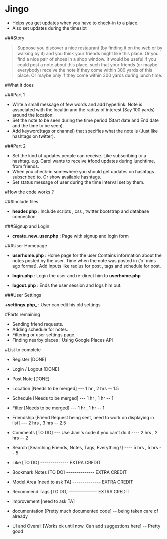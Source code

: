 # Jingo

+ Helps you get updates when you have to check-in to a place. 
+ Also set updates during the timeslot


###Story

> Suppose you discover a nice restaurant (by ﬁnding it on the web or by walking by it) and you think your friends might like this place. Or you ﬁnd a nice pair of shoes in a shop window. It would be useful if you could post a note about this place, such that your friends (or maybe everybody) receive the note if they come within 300 yards of this place. Or maybe only if they come within 300 yards during lunch time.

#What it does


###Part 1

+ Write a small message of few words and add hyperlink.
 Note is associated with the localtin and the radius of interest (Say 100 yards) around the location.
+ Set the note to be seen during the time period (Start date and End date and the time to be seen).
+ Add keyword(tags or channel) that specifies what the note is (Just like hashtags on twitter).


###Part 2
+ Set the kind of updates people can receive. Like subscribing to a hashtag.
  e.g. Carol wants to receive #food updates during lunchtime, from friends.
+ When you check-in somewhere you should get updates on hashtags subscribed to. Or show available hashtags.
+ Set status message of user during the time interval set by them.


#How the code works ?

###Include files

+ __header.php__ : Include scripts , css , twitter bootstrap and database connection.

###Signup and Login

+ __create_new_user.php__ : Page with signup and login form

###User Homepage

+ __userhome.php__ : Home page for the user
Contains information about the notes posted by the user.
Time when the note was posted in ('x' mins ago format).
Add inputs like radius for post , tags and schedule for post.

+ __login.php__ : Login the user and re-direct him to __userhome.php__
+ __logout.php__ : Ends the user session and logs him out.

###User Settings

+__settings.php___ : User can edit his old settings

#Parts remaining 
+ Sending friend requests.
+ Adding schedule for notes.
+ Filtering or user settings page.
+ Finding nearby places : Using Google Places API


#List to complete 
+ Register  [DONE]
+ Login / Logout  [DONE]
+ Post Note [DONE]

+ Location [Needs to be merged] --- 1 hr , 2 hrs -- 1.5
+ Schedule [Needs to be merged] --- 1 hr , 1 hr  -- 1 
+ Filter [Needs to be merged] --- 1 hr , 1 hr -- 1
+ Friendship [Friend Request being sent, need to work on displaying in list] --- 2 hrs , 3 hrs -- 2.5

+ Comments [TO DO] --- Use Jiani's code if you can't do it ---- 2 hrs , 2 hrs -- 2
+ Search [Searching Friends, Notes, Tags, Everything !] ---- 5 hrs , 5 hrs -- 5
+ Like [TO DO]  -------------- EXTRA CREDIT
+ Bookmark Notes [TO DO]  -------------- EXTRA CREDIT
+ Model Area [need to ask TA]  -------------- EXTRA CREDIT
+ Recommend Tags [TO DO]  -------------- EXTRA CREDIT

+ Improvement [need to ask TA]
+ documentation [Pretty much documented code] -- being taken care of already
+ UI and Overall [Works ok until now. Can add suggestions here] -- Pretty good
